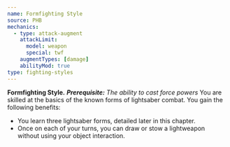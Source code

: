 ```yaml
---
name: Formfighting Style
source: PHB
mechanics:
  - type: attack-augment
    attackLimit:
      model: weapon
      special: twf
    augmentTypes: [damage]
    abilityMod: true
type: fighting-styles
---
```

__Formfighting Style.__ _**Prerequisite:** The ability to cast force powers_
You are skilled at the basics of the known forms of lightsaber combat. You gain the following benefits:
- You learn three lightsaber forms, detailed later in this chapter.
- Once on each of your turns, you can draw or stow a lightweapon without using your object interaction.
